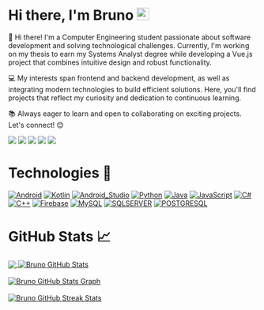 <h1>Hi there, I'm Bruno <img src="https://media.giphy.com/media/hvRJCLFzcasrR4ia7z/giphy.gif" width="25px"></h1>   

👋 Hi there! I'm a Computer Engineering student passionate about software development and solving technological challenges. Currently, I'm working on my thesis to earn my Systems Analyst degree while developing a Vue.js project that combines intuitive design and robust functionality.

💻 My interests span frontend and backend development, as well as integrating modern technologies to build efficient solutions. Here, you'll find projects that reflect my curiosity and dedication to continuous learning.

📚 Always eager to learn and open to collaborating on exciting projects. Let's connect! 😊

  <p>
    <a href="https://www.linkedin.com/in/hgdsandakalum/" target="_blank"><img src="https://img.shields.io/badge/-LinkedIn-222222?style=flat-square&logo=Linkedin&logoColor=white&link=https://www.linkedin.com/in/hgdsandakalum/)](https://www.linkedin.com/in/hgdsandakalum/"></a>
  <a href="https://www.hackerrank.com/h_g_d_sandakalum" target="_blank"><img src="https://img.shields.io/badge/-HackerRank-222222?style=flat-square&logo=HackerRank&logoColor=white&link=https://www.hackerrank.com/h_g_d_sandakalum)](https://www.hackerrank.com/h_g_d_sandakalum"></a>
    <a href="https://www.instagram.com/_.sanda._/" target="_blank"><img src="https://img.shields.io/badge/Instagram-222222?&style=flat-square&logo=instagram&logoColor=white&link=https://www.instagram.com/_.sanda._)](https://www.instagram.com/_.sanda._/"></a>
    <a href="https://www.facebook.com/h.g.d.sandakalum" target="_blank"><img src="https://img.shields.io/badge/Facebook-222222?&style=flat-square&logo=facebook&logoColor=white&link=https://www.facebook.com/h.g.d.sandakalum)](https://www.facebook.com/h.g.d.sandakalum"></a>
    <a href="https://stackoverflow.com/users/16900340/dananjaya-sandakalum"><img src="https://img.shields.io/badge/-Stack%20Overflow-222222?style=flat-square&logo=stack-overflow&logoColor=white&link=https://stackoverflow.com/users/16900340/dananjaya-sandakalum)](https://stackoverflow.com/users/16900340/dananjaya-sandakalum"></a>
  </p>

# Technologies 🔧
[![Android](https://img.shields.io/badge/Android-3DDC84?style=for-the-badge&logo=android&logoColor=white&labelColor=101010)]()
[![Kotlin](https://img.shields.io/badge/Kotlin-0095D5?style=for-the-badge&logo=kotlin&logoColor=white&labelColor=101010)]()
[![Android_Studio](https://img.shields.io/badge/Android_Studio-3DDC84?style=for-the-badge&logo=android-studio&logoColor=white&labelColor=101010)]()
[![Python](https://img.shields.io/badge/Python-yellow?style=for-the-badge&logo=python&logoColor=white&labelColor=101010)]()
[![Java](https://img.shields.io/badge/Java-007396?style=for-the-badge&logo=java&logoColor=white&labelColor=101010)]()
[![JavaScript](https://img.shields.io/badge/JavaScript-F7DF1E?style=for-the-badge&logo=javascript&logoColor=white&labelColor=101010)]()
[![C#](https://img.shields.io/badge/C-Sharp-007396?style=for-the-badge&logo=java&logoColor=white&labelColor=101010)]()
[![C++](https://img.shields.io/badge/C++-007396?style=for-the-badge&logo=java&logoColor=white&labelColor=101010)]()
[![Firebase](https://img.shields.io/badge/Firebase-FFCA28?style=for-the-badge&logo=firebase&logoColor=white&labelColor=101010)]()
[![MySQL](https://img.shields.io/badge/MySQL-4479A1?style=for-the-badge&logo=mysql&logoColor=white&labelColor=101010)]()
[![SQLSERVER](https://img.shields.io/badge/SQLServer-1D39E5?style=for-the-badge&logo=sqlserver&logoColor=white&labelColor=101010)]()
[![POSTGRESQL](https://img.shields.io/badge/PostgreSQL-E7958A?style=for-the-badge&logo=plsql&logoColor=white&labelColor=101010)]()
</br>

# GitHub Stats 📈

<a href="https://github.com/brunozz16/brunozz16">
  <img align="center" src="https://github-readme-stats.vercel.app/api/top-langs/?username=brunozz16&hide=less&title_color=d13979&text_color=c9cacc&icon_color=2bbc8a&bg_color=1d1f21&langs_count=3" />
</a>

<a href="https://github.com/brunozz16/brunozz16">
  <img align="center" src="https://github-readme-stats.vercel.app/api?username=brunozz16&count_private=true&show_icons=true&theme=radical&hide_border=true&custom_title=Bruno%20Github%20Stats" alt="Bruno GitHub Stats" />
</a>
<br><br>

<a href="https://github.com/brunozz16/brunozz16">
  <img align="center" src="https://github-profile-summary-cards.vercel.app/api/cards/profile-details?username=brunozz16&theme=radical&hide_border=true)](https://github.com/brunozz16" alt="Bruno GitHub Stats Graph"/>
</a>
<br><br>

<a href="https://github.com/brunozz16/brunozz16">
  <img align="center" src="https://github-readme-streak-stats.herokuapp.com/?user=brunozz16&theme=dark" alt="Bruno GitHub Streak Stats"/>
</a>
<br><br>
